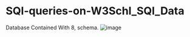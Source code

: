 # SQl-queries-on-W3Schl_SQl_Data

Database Contained With 8, schema.
![image](https://user-images.githubusercontent.com/75080175/156118821-434abe0c-303a-4746-a316-82985aa93ccb.png)
 
 
